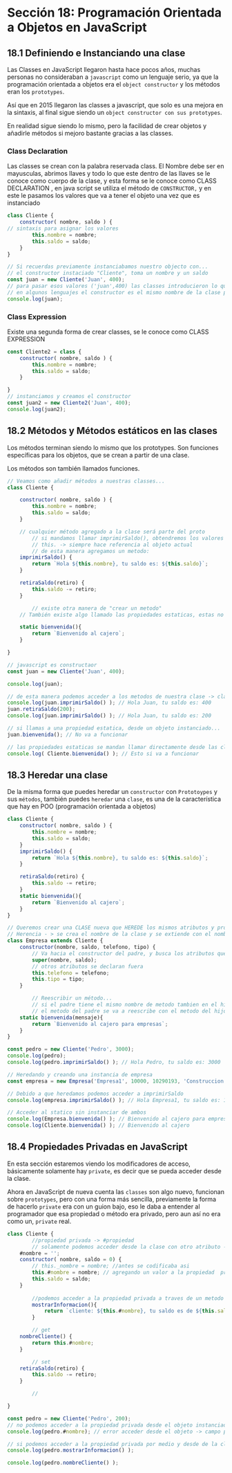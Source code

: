 # Sección 18: Programación Orientada a Objetos en JavaScript

## 18.1 Definiendo e Instanciando una clase

Las Classes en JavaScript llegaron hasta hace pocos años, muchas personas no consideraban a `javascript` como un lenguaje serio, ya que la programación orientada a objetos era el `object constructor` y los métodos eran los `prototypes`.

Así que en 2015 llegaron las classes a javascript, que solo es una mejora en la sintaxis, al final sigue siendo un `object constructor con sus prototypes`.

En realidad sigue siendo lo mismo, pero la facilidad de crear objetos y añadirle métodos si mejoro bastante gracias a las classes.

### Class Declaration

Las classes se crean con la palabra reservada class. El Nombre debe ser en mayusculas, abrimos llaves y todo lo que este dentro de las llaves se le conoce como cuerpo de la clase, y esta forma se le conoce como CLASS DECLARATION , en java script se utiliza el método de  `CONSTRUCTOR,` y en este le pasamos los valores que va a tener el objeto una vez que es instanciado

```jsx
class Cliente { 
    constructor( nombre, saldo ) {
// sintaxis para asignar los valores 
        this.nombre = nombre;
        this.saldo = saldo;
    }
}

// Si recuerdas previamente instanciabamos nuestro objecto con...
// el constructor instaciado "Cliente", toma un nombre y un saldo
const juan = new Cliente('Juan', 400);
// para pasar esos valores ('juan',400) las classes introducieron lo que se conoce como constructores...
// en algunos lenguajes el constructor es el mismo nombre de la clase pero en javascript es constructor
console.log(juan);
```

### Class Expression

Existe una segunda forma de crear classes, se le conoce como CLASS EXPRESSION

```jsx
const Cliente2 = class {
    constructor( nombre, saldo ) {
        this.nombre = nombre;
        this.saldo = saldo;
    }

}
// instanciamos y creamos el constructor
const juan2 = new Cliente2('Juan', 400);
console.log(juan2);
```
## 18.2 Métodos y Métodos estáticos en las clases

Los métodos terminan siendo lo mismo que los prototypes. Son funciones específicas para los objetos, que se crean a partir de una clase.

Los métodos son también llamados funciones.

```jsx
// Veamos como añadir métodos a nuestras classes...
class Cliente { 

    constructor( nombre, saldo ) {
        this.nombre = nombre;
        this.saldo = saldo;
    }

    // cualquier método agregado a la clase será parte del proto
		// si mandamos llamar imprimirSaldo(), obtendremos los valores que se establecieron una vez instanciados la clase.
		// this. -> siempre hace referencia al objeto actual
		// de esta manera agregamos un metodo:
    imprimirSaldo() {
        return `Hola ${this.nombre}, tu saldo es: ${this.saldo}`;
    }

    retiraSaldo(retiro) {
        this.saldo -= retiro;
    }

		// existe otra manera de "crear un metodo"
    // También existe algo llamado las propiedades estaticas, estas no requieren ser instanciadas...

    static bienvenida(){
        return `Bienvenido al cajero`;
    }

}

// javascript es constructaor
const juan = new Cliente('Juan', 400);

console.log(juan);

// de esta manera podemos acceder a los metodos de nuestra clase -> clase.metodo()
console.log(juan.imprimirSaldo() ); // Hola Juan, tu saldo es: 400
juan.retiraSaldo(200);
console.log(juan.imprimirSaldo() ); // Hola Juan, tu saldo es: 200

// si llamas a una propiedad estatica, desde un objeto instanciado...
juan.bienvenida(); // No va a funcionar

// las propiedades estaticas se mandan llamar directamente desde las clases...
console.log( Cliente.bienvenida() ); // Esto si va a funcionar
```

## 18.3 Heredar una clase

De la misma forma que puedes heredar un `constructor` con `Prototoypes` y sus `métodos`, también puedes `heredar` una `clase`, es una de la característica que hay en POO (programación orientada a objetos)

```jsx
class Cliente { 
    constructor( nombre, saldo ) {
        this.nombre = nombre;
        this.saldo = saldo;
    }
    imprimirSaldo() {
        return `Hola ${this.nombre}, tu saldo es: ${this.saldo}`;
    }

    retiraSaldo(retiro) {
        this.saldo -= retiro;
    }
    static bienvenida(){
        return `Bienvenido al cajero`;
    }
}

// Queremos crear una CLASE nueva que HEREDE los mismos atributos y propiedades de OTRA CLASE
// Herencia - > se crea el nombre de la clase y se extiende con el nombre de la clase que queremos heredar
class Empresa extends Cliente {
    constructor(nombre, saldo, telefono, tipo) {
        // Va hacia el constructor del padre, y busca los atributos que necesita heredar
        super(nombre, saldo);
        // otros atributos se declaran fuera
        this.telefono = telefono;
        this.tipo = tipo;
    }

		// Reescribir un método...
		// si el padre tiene el mismo nombre de metodo tambien en el hijo
		// el metodo del padre se va a reescribe con el metodo del hijo
    static bienvenida(mensaje){ 
        return `Bienvenido al cajero para empresas`;
    }
}

const pedro = new Cliente('Pedro', 3000);
console.log(pedro);
console.log(pedro.imprimirSaldo() ); // Hola Pedro, tu saldo es: 3000

// Heredando y creando una instancia de empresa
const empresa = new Empresa('Empresa1', 10000, 10290193, 'Construccion');

// Debido a que heredamos podemos acceder a imprimirSaldo
console.log(empresa.imprimirSaldo() ); // Hola Empresa1, tu saldo es: 10000

// Acceder al statico sin instanciar de ambos
console.log(Empresa.bienvenida() ); // Bienvenido al cajero para empresas
console.log(Cliente.bienvenida() ); // Bienvenido al cajero
```

## 18.4 Propiedades Privadas en JavaScript

En esta sección estaremos viendo los modificadores de acceso, básicamente solamente hay `private`, es decir que se pueda acceder desde la clase.

Ahora en JavaScript de nueva cuenta las `classes` son algo nuevo, funcionan sobre `prototypes`, pero con una forma más sencilla, previamente la forma de hacerlo `private` era con un guion bajo, eso le daba a entender al programador que esa propiedad o método era privado, pero aun así no era como un, `private` real.

```jsx
class Cliente { 
		//propiedad privada -> #propiedad
		// solamente podemos acceder desde la clase con otro atributo -> get,set,constructor u otro metodo.
    #nombre = '';
    constructor( nombre, saldo = 0) {
        // this._nombre = nombre; //antes se codificaba asi
        this.#nombre = nombre; // agregando un valor a la propiedad  privada
        this.saldo = saldo;
    }
		
		//podemos acceder a la propiedad privada a traves de un metodo
		mostrarInformacion(){
			return `cliente: ${this.#nombre}, tu saldo es de ${this.saldo}`
		}

		// get
    nombreCliente() {
        return this.#nombre;
    }

		// set
    retiraSaldo(retiro) {
        this.saldo -= retiro;
    }

		//

}

const pedro = new Cliente('Pedro', 200);
// no podemos acceder a la propiedad privada desde el objeto instanciado
console.log(pedro.#nombre); // error acceder desde el objeto -> campo privado

// si podemos acceder a la propiedad privada por medio y desde de la clase
console.log(pedro.mostrarInformacion() );

console.log(pedro.nombreCliente() );
```